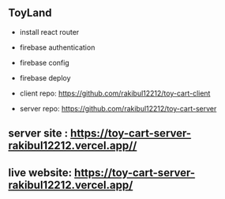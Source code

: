 ## ToyLand

- install react router

- firebase authentication

- firebase config

- firebase deploy

- client repo: https://github.com/rakibul12212/toy-cart-client

- server repo: https://github.com/rakibul12212/toy-cart-server

## server site : https://toy-cart-server-rakibul12212.vercel.app//

## live website: https://toy-cart-server-rakibul12212.vercel.app/

